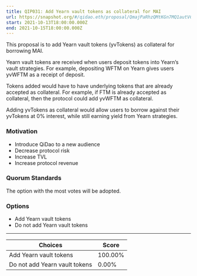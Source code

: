 ```yaml
---
title: QIP031: Add Yearn vault tokens as collateral for MAI
url: https://snapshot.org/#/qidao.eth/proposal/QmajPaRhzQMtKGn7MQ1autVChUPNtq1mRYH7TspH4KJHfp
start: 2021-10-13T18:00:00.000Z
end: 2021-10-15T18:00:00.000Z
---
```

This proposal is to add Yearn vault tokens (yvTokens) as collateral for borrowing MAI. 

Yearn vault tokens are received when users deposit tokens into Yearn’s vault strategies. For example, depositing WFTM on Yearn gives users yvWFTM as a receipt of deposit.

Tokens added would have to have underlying tokens that are already accepted as collateral. For example, if FTM is already accepted as collateral, then the protocol could add yvWFTM as collateral.

Adding yvTokens as collateral would allow users to borrow against their yvTokens at 0% interest, while still earning yield from Yearn strategies.

### Motivation

* Introduce QiDao to a new audience
* Decrease protocol risk
* Increase TVL
* Increase protocol revenue

### Quorum Standards

The option with the most votes will be adopted.

### Options

* Add Yearn vault tokens
* Do not add Yearn vault tokens
---
| Choices | Score |
| --- | --- |
| Add Yearn vault tokens | 100.00% |
| Do not add Yearn vault tokens | 0.00% |

